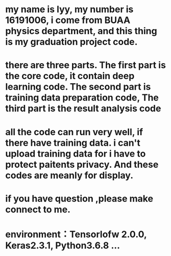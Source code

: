 # my name is lyy, my number is 16191006, i come from BUAA physics department, and this thing is my graduation project code.
# there are three parts. The first part is the core code, it contain deep learning code. The second part is training data preparation code, The third part is the result analysis code
# all the code can run very well, if there have training data. i can't upload training data for i have to protect paitents privacy. And these codes are meanly for display.
# if you have question ,please make connect to me.
# environment：Tensorlofw 2.0.0, Keras2.3.1, Python3.6.8  ... 
